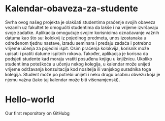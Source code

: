 # Kalendar-obaveza-za-studente
Svrha ovog našeg projekta je olakšati studentima praćenje svojih obaveza vezanih uz fakultet te omogućiti studentima da lakše i na vrijeme izvršavaju svoje zadatke. Aplikacija omogućuje svojim korisnicima označavanje važnih datuma kao što su: kolokvij iz pojedinog predmeta, unos izostanaka u određenom tjednu nastave, izradu seminara i predaju zadaća i potrebno vrijeme učenja za pojedini ispit. Osim praćenja kolokvija, korisnik može upisati i pratiti datume ispitnih rokova. Također, aplikacija je korisna da podsjeti studente kad moraju vratiti posuđenu knjigu u knjižnicu. Ukoliko student ima poteškoća u učenju nekog kolegija, u kalendar može unijeti vrijeme održavanja konzultacija kod nositelja ili vanjskog suradnika toga kolegija. Student može po potrebi unijeti i neku drugu osobnu obvezu koja je njemu važna (tako taj kalendar može biti višenamjenski).


# Hello-world
Our first reporsitory on GitHubg
